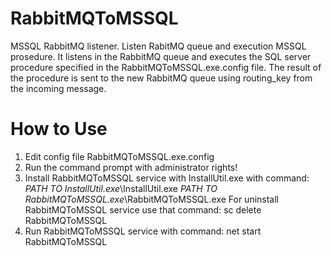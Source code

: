 # RabbitMQToMSSQL
MSSQL RabbitMQ listener. Listen RabitMQ queue and execution MSSQL prosedure. It listens in the RabbitMQ queue and executes the SQL server procedure specified in the RabbitMQToMSSQL.exe.config file. The result of the procedure is sent to the new RabbitMQ queue using routing_key from the incoming message.

# How to Use
1. Edit config file RabbitMQToMSSQL.exe.config
2. Run the command prompt with administrator rights!
3. Install RabbitMQToMSSQL service with InstallUtil.exe with command: *PATH TO InstallUtil.exe*\InstallUtil.exe *PATH TO RabbitMQToMSSQL.exe*\RabbitMQToMSSQL.exe
   For uninstall RabbitMQToMSSQL service use that command: sc delete RabbitMQToMSSQL
4. Run RabbitMQToMSSQL service with command: net start RabbitMQToMSSQL